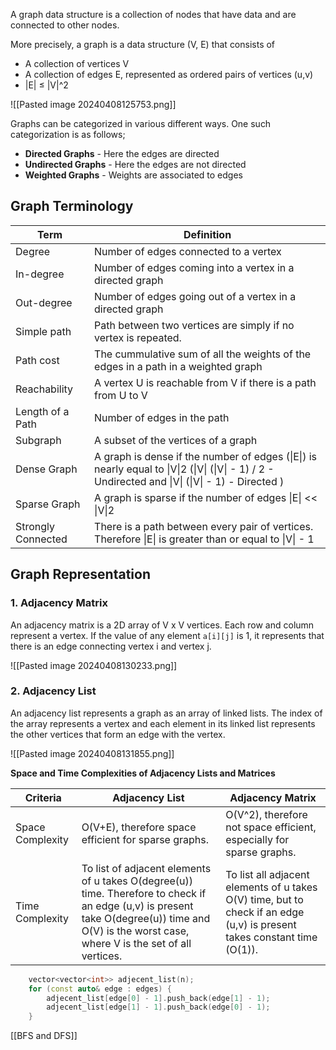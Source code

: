 A graph data structure is a collection of nodes that have data and are connected to other nodes.

More precisely, a graph is a data structure (V, E) that consists of

- A collection of vertices V
- A collection of edges E, represented as ordered pairs of vertices (u,v)
- |E| ≤ |V|^2

![[Pasted image 20240408125753.png]]

Graphs can be categorized in various different ways. One such categorization is as follows;

- **Directed Graphs** - Here the edges are directed
- **Undirected Graphs** - Here the edges are not directed
- **Weighted Graphs** - Weights are associated to edges

## Graph Terminology

| Term               | Definition                                                                                                                                                                                                                                         |
| ------------------ | -------------------------------------------------------------------------------------------------------------------------------------------------------------------------------------------------------------------------------------------------- |
| Degree             | Number of edges connected to a vertex                                                                                                                                                                                                              |
| In-degree          | Number of edges coming into a vertex in a directed graph                                                                                                                                                                                           |
| Out-degree         | Number of edges going out of a vertex in a directed graph                                                                                                                                                                                          |
| Simple path        | Path between two vertices are simply if no vertex is repeated.                                                                                                                                                                                     |
| Path cost          | The cummulative sum of all the weights of the edges in a path in a weighted graph                                                                                                                                                                  |
| Reachability       | A vertex U is reachable from V if there is a path from U to V                                                                                                                                                                                      |
| Length of a Path   | Number of edges in the path                                                                                                                                                                                                                        |
| Subgraph           | A subset of the vertices of a graph                                                                                                                                                                                                                |
| Dense Graph        | A graph is dense if the number of edges (\|E\|) is nearly equal to \|V\|2                                                                                               (\|V\| (\|V\| - 1) / 2 - Undirected   and   \|V\| (\|V\| - 1) - Directed ) |
| Sparse Graph       | A graph is sparse if the number of edges \|E\| << \|V\|2                                                                                                                                                                                           |
| Strongly Connected | There is a path between every pair of vertices. Therefore \|E\| is greater than or equal to \|V\| - 1                                                                                                                                              |

## Graph Representation

### 1. Adjacency Matrix

An adjacency matrix is a 2D array of V x V vertices. Each row and column represent a vertex.
If the value of any element `a[i][j]` is 1, it represents that there is an edge connecting vertex i and vertex j.

![[Pasted image 20240408130233.png]]

### 2. Adjacency List

An adjacency list represents a graph as an array of linked lists.
The index of the array represents a vertex and each element in its linked list represents the other vertices that form an edge with the vertex.

![[Pasted image 20240408131855.png]]

**Space and Time Complexities of Adjacency Lists and Matrices**

| Criteria         | Adjacency List                                                                                                                                                                                   | Adjacency Matrix                                                                                                         |
| ---------------- | ------------------------------------------------------------------------------------------------------------------------------------------------------------------------------------------------ | ------------------------------------------------------------------------------------------------------------------------ |
| Space Complexity | O(V+E), therefore space efficient for sparse graphs.                                                                                                                                             | O(V^2), therefore not space efficient, especially for sparse graphs.                                                     |
| Time Complexity  | To list of adjacent elements of u takes O(degree(u)) time. Therefore to check if an edge (u,v) is present take O(degree(u)) time and O(V) is the worst case, where V is the set of all vertices. | To list all adjacent elements of u takes O(V) time, but to check if an edge (u,v) is present takes constant time (O(1)). |


```c++
    vector<vector<int>> adjecent_list(n);
    for (const auto& edge : edges) {
        adjecent_list[edge[0] - 1].push_back(edge[1] - 1);
        adjecent_list[edge[1] - 1].push_back(edge[0] - 1);
    }
```

[[BFS and DFS]]